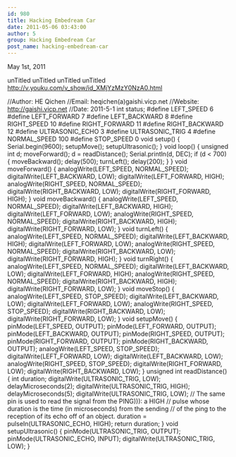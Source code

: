 ```yaml
---
id: 980
title: Hacking Embedream Car
date: 2011-05-06 03:43:00
author: 5
group: Hacking Embedream Car
post_name: hacking-embedream-car
---
```


May 1st, 2011

unTitled
unTitled
unTitled
unTitled
http://v.youku.com/v_show/id_XMjYzMzY0NzA0.html

//Author:	HE Qichen
//Email:	heqichen(a)gaishi.vicp.net
//Website:	http://gaishi.vicp.net
//Date:	2011-5-1
int status;
#define LEFT_SPEED   6
#define LEFT_FORWARD  7
#define LEFT_BACKWARD  8
#define RIGHT_SPEED  10
#define RIGHT_FORWARD  11
#define RIGHT_BACKWARD  12
#define ULTRASONIC_ECHO  3
#define ULTRASONIC_TRIG  4
#define NORMAL_SPEED  100
#define STOP_SPEED  0
void setup()
{
  Serial.begin(9600);
  setupMove();
  setupUltrasonic();
}
void loop()
{
  unsigned int d;
  moveForward();
  d = readDistance();
  Serial.println(d, DEC);
  if (d < 700)
  {
    moveBackward();
    delay(500);
    turnLeft();
    delay(200);
  }
}
void moveForward()
{
  analogWrite(LEFT_SPEED, NORMAL_SPEED);
  digitalWrite(LEFT_BACKWARD, LOW);
  digitalWrite(LEFT_FORWARD, HIGH);
  analogWrite(RIGHT_SPEED, NORMAL_SPEED);
  digitalWrite(RIGHT_BACKWARD, LOW);
  digitalWrite(RIGHT_FORWARD, HIGH);
}
void moveBackward()
{
  analogWrite(LEFT_SPEED, NORMAL_SPEED);
  digitalWrite(LEFT_BACKWARD, HIGH);
  digitalWrite(LEFT_FORWARD, LOW);
  analogWrite(RIGHT_SPEED, NORMAL_SPEED);
  digitalWrite(RIGHT_BACKWARD, HIGH);
  digitalWrite(RIGHT_FORWARD, LOW);
}
void turnLeft()
{
  analogWrite(LEFT_SPEED, NORMAL_SPEED);
  digitalWrite(LEFT_BACKWARD, HIGH);
  digitalWrite(LEFT_FORWARD, LOW);
  analogWrite(RIGHT_SPEED, NORMAL_SPEED);
  digitalWrite(RIGHT_BACKWARD, LOW);
  digitalWrite(RIGHT_FORWARD, HIGH);
}
void turnRight()
{
  analogWrite(LEFT_SPEED, NORMAL_SPEED);
  digitalWrite(LEFT_BACKWARD, LOW);
  digitalWrite(LEFT_FORWARD, HIGH);
  analogWrite(RIGHT_SPEED, NORMAL_SPEED);
  digitalWrite(RIGHT_BACKWARD, HIGH);
  digitalWrite(RIGHT_FORWARD, LOW);
}
void moveStop()
{
  analogWrite(LEFT_SPEED, STOP_SPEED);
  digitalWrite(LEFT_BACKWARD, LOW);
  digitalWrite(LEFT_FORWARD, LOW);
  analogWrite(RIGHT_SPEED, STOP_SPEED);
  digitalWrite(RIGHT_BACKWARD, LOW);
  digitalWrite(RIGHT_FORWARD, LOW);
}
void setupMove()
{
  pinMode(LEFT_SPEED, OUTPUT);
  pinMode(LEFT_FORWARD, OUTPUT);
  pinMode(LEFT_BACKWARD, OUTPUT);
  pinMode(RIGHT_SPEED, OUTPUT);
  pinMode(RIGHT_FORWARD, OUTPUT);
  pinMode(RIGHT_BACKWARD, OUTPUT);
  analogWrite(LEFT_SPEED, STOP_SPEED);
  digitalWrite(LEFT_FORWARD, LOW);
  digitalWrite(LEFT_BACKWARD, LOW);
  analogWrite(RIGHT_SPEED, STOP_SPEED);
  digitalWrite(RIGHT_FORWARD, LOW);
  digitalWrite(RIGHT_BACKWARD, LOW);
}
unsigned int readDistance()
{
  int duration;
  digitalWrite(ULTRASONIC_TRIG, LOW);
  delayMicroseconds(2);
  digitalWrite(ULTRASONIC_TRIG, HIGH);
  delayMicroseconds(5);
  digitalWrite(ULTRASONIC_TRIG, LOW);
  // The same pin is used to read the signal from the PING))): a HIGH
  // pulse whose duration is the time (in microseconds) from the sending
  // of the ping to the reception of its echo off of an object.
  duration = pulseIn(ULTRASONIC_ECHO, HIGH);
  return duration;
}
void  setupUltrasonic()
{
  pinMode(ULTRASONIC_TRIG, OUTPUT);
  pinMode(ULTRASONIC_ECHO, INPUT);
  digitalWrite(ULTRASONIC_TRIG, LOW);
}